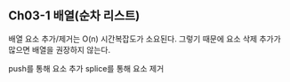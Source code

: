## Ch03-1 배열(순차 리스트)

배열 요소 추가/제거는 O(n) 시간복잡도가 소요된다.
그렇기 때문에 요소 삭제 추가가 많으면 배열을 권장하지 않는다.

push를 통해 요소 추가
splice를 통해 요소 제거
